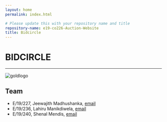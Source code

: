 ```yaml
---
layout: home
permalink: index.html

# Please update this with your repository name and title
repository-name: e19-co226-Auction-Website
title: Bidcircle
---
```


[comment]: # "This is the standard layout for the project, but you can clean this and use your own template"

# BIDCIRCLE

---
![goldlogo](https://github.com/cepdnaclk/e19-co226-Auction-Website/assets/115687865/ac3df7db-c580-409a-bf06-9bbcc0a499c0)


<!-- 
This is a sample image, to show how to add images to your page. To learn more options, please refer [this](https://projects.ce.pdn.ac.lk/docs/faq/how-to-add-an-image/)

![Sample Image](./images/sample.png)
 -->

## Team
-  E/19/227, Jeewajith Madhushanka, [email](mailto:e19236@eng.pdn.ac.lk)
-  E/19/236, Lahiru Manikdiwela, [email](mailto:e19236@eng.pdn.ac.lk)
-  E/19/240, Shenal Mendis, [email](mailto:e19240@eng.pdn.ac.lk)

<!--
## Table of Contents
1. [Introduction](#introduction)
2. [Other Sub Topics](#other-sub-topics)
3. [Links](#links)

---

## Introduction

 description of the real world problem and solution, impact

## Other Sub Topics

.....

## Links

- [Project Repository](https://github.com/cepdnaclk/{{ page.repository-name }}){:target="_blank"}
- [Project Page](https://cepdnaclk.github.io/{{ page.repository-name}}){:target="_blank"}
- [Department of Computer Engineering](http://www.ce.pdn.ac.lk/)
- [University of Peradeniya](https://eng.pdn.ac.lk/)


[//]: # (Please refer this to learn more about Markdown syntax)
[//]: # (https://github.com/adam-p/markdown-here/wiki/Markdown-Cheatsheet)
